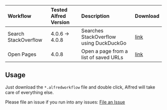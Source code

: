 | Workflow             | Tested Alfred Version | Description                             | Download                                     |
| :------------------- | :------------- | :-------------------------------------- | :------------------------------------------- |
| Search StackOverflow | 4.0.6 → 4.0.8  | Searches StackOverflow using DuckDuckGo | [link](/StackOverflow-search.alfredworkflow) |
| Open Pages           | 4.0.8          | Open a page from a list of saved URLs   | [link](/https://github.com/usmanity/open-page-alfred-workflow) |


## Usage

Just download the `*.alfredworkflow` file and double click, Alfred will take care of everything else. 

Please file an issue if you run into any issues: [File an Issue](https://github.com/usmanity/alfred-workflows/issues)
